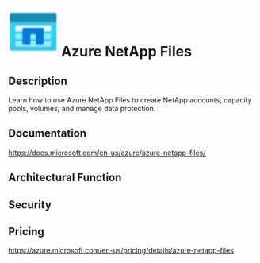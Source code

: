 # <img src ="../img/Azure NetApp Files.svg" width=100 /> Azure NetApp Files                 



## Description										
Learn how to use Azure NetApp Files to create NetApp accounts, capacity pools, volumes, and manage data protection.





## Documentation
https://docs.microsoft.com/en-us/azure/azure-netapp-files/



## Architectural Function




## Security




## Pricing
https://azure.microsoft.com/en-us/pricing/details/azure-netapp-files



